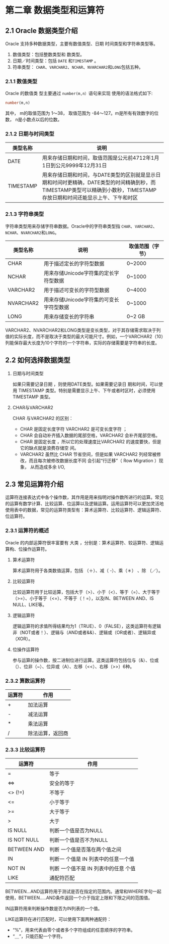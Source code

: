 # 第二章 数据类型和运算符

## 2.1 Oracle 数据类型介绍

Oracle 支持多种数据类型，主要有数值类型、日期 时间类型和字符串类型等。

1.   数值类型：包括整数类型和 数类型。
2. 日期／时间类型：包括 `DATE` 和`TIMESTAMP` 。
3. 符串类型： `CHAR`、`VARCHAR2`、`NCHAR`、`NVARCHAR2`和`LONG`包括五种。

### 2.1.1 数值类型

Oracle 的数值类 型主要通过 `number(m,n）`语句来实现 使用的语法格式如下:

```sql
number(m,n) 
```

其中， m的取值范围为 1～38， 取值范围为 -84～127。m是所有有效数字的位数， n是小数点以后的位数。

### 2.1.2 日期与时间类型

| 类型名称  | 说明                                                         |
| --------- | ------------------------------------------------------------ |
| DATE      | 用来存储日期和时间，取值范围是公元前4712年1月1日到公元9999年12月31日 |
| TIMESTAMP | 用来存储日期和时间，与DATE类型的区别就是显示日期和时间时更精确，DATE类型的时间精确到秒，而TIMESTAMP类型可以精确到小数秒，TIMESTAMP存放日期和时间还能显示上午、下午和时区 |

### 2.1.3 字符串类型

字符串类型用来存储字符串数据。Oracle中的字符串类型指 `CHAR`、`VARCHAR2`、`NCHAR`、`NVARCHAR2`和`LONG`。

| 类型名称  | 说明                                    | 取值范围（字节） |
| --------- | --------------------------------------- | ---------------- |
| CHAR      | 用于描述定长的字符型数据                | 0~2000           |
| NCHAR     | 用来存储Unicode字符集的定长字符型数据   | 0~1000           |
| VARCHAR2  | 用于描述可变长的字符型数据              | 0~4000           |
| NVARCHAR2 | 用来存储Unicode字符集的可变长字符型数据 | 0~1000           |
| LONG      | 用来存储变长的字符串                    | 0~2 GB           |

VARCHAR2、NVARCHAR2和LONG类型是变长类型，对于其存储需求取决于列值的实际长度，而不是取决于类型的最大可能尺寸。例如，一个VARCHAR2（10）列能保存最大长度为10个字符的一个字符串，实际的存储需要是字符串的长度。

## 2.2 如何选择数据类型

1. 日期与时间类型 

   如果只需要记录日期 ，则使用DATE类型。如果需要记录日 期和时间，可以使用 TIMESTAMP 类型。特别是需要显示上午、下午或者时区时，必须使用 TIMESTAMP 类型。

2. CHAR与VARCHAR2

   CHAR 与VARCHAR2 的区别：

   - CHAR 是固定长度字符 VARCHAR2 是可变长度字符 ；
   - CHAR 会自动补齐插入数据的尾部空格，VARCHAR2 会补齐尾部空格。
   - CHAR 是固定长度 ，所以它的处理速度比VARCHAR2 的速度要快，但是它的缺点就是浪费存储空 间。
   - VARCHAR2 虽然比 CHAR 节省空间，但是如果 VARCHAR2 列经常被修改，而且每次被修改数据长度不同 会引起“行迁移”（ Row Migration ）现象， 从而造成多余 I/O,

## 2.3 常见运算符介绍

运算符连接表达式中各个操作数，其作用是用来指明对操作数所进行的运算。常见的运算有数学计算、比较运算、位运算以及逻辑运算。运用运算符可以更加灵活地使用表中的数据，常见的运算符类型有：算术运算符、比较运算符、逻辑运算符、位运算符。

### 2.3.1 运算符的概述

Oracle 的内部运算符很丰富要有 大类 ，分别是：算术运算符、较运算符、逻辑运算构、位操作运算符。

1. 算术运算符

   算术运算符用于各类数值运算，包括 （＋）、减（ -）、乘（＊） 、除 （／）。

2. 比较运算符

   比较运算符用于比较运算，包括大于（>）、小于（<）、等于（=）、大于等于（>=）、小于等于（<=）、不等于（！=），以及IN、BETWEEN AND、IS NULL、LIKE等。

3. 逻辑运算符

   逻辑运算符的求值所得结果均为1（TRUE）、0（FALSE），这类运算符有逻辑非（NOT或者！）、逻辑与（AND或者&&）、逻辑或（OR或者）、逻辑异或（XOR）。

4. 位操作运算符

   参与运算的操作数，按二进制位进行运算。这类运算符包括位与（&）、位或（）、位非（~）、位异或（A）、左移（<<）、右移（>>）6种。

### 2.3.2 算数运算符

| 运算符 | 作用             |
| ------ | ---------------- |
| +      | 加法运算         |
| -      | 减法运算         |
| *      | 乘法运算         |
| /      | 除法运算，返回商 |

### 2.3.3 比较运算符

| 运算符      | 作用                                 |
| ----------- | ------------------------------------ |
| =           | 等于                                 |
| <=>         | 安全的等于                           |
| <> (!=)     | 不等于                               |
| <=          | 小于等于                             |
| >=          | 大于等于                             |
| >           | 大于                                 |
| IS NULL     | 判断一个值是否为NULL                 |
| IS NOT NULL | 判断一个值是否不为NULL               |
| BETWEEN AND | 判断 一个值是否落在两个值之间        |
| IN          | 判断一 个值是 IN 列表中的任意一个值  |
| NOT IN      | 判断 一个值不是 IN 列表中的任意 个值 |
| LIKE        | 通配符匹配                           |

BETWEEN...AND运算符用于测试是否在指定的范围内。通常和WHERE字句一起使用，BETWEEN..…AND条件返回一个介于指定上限和下限之间的范围值。

IN运算符用来判断操作数是否为IN列表的一个值。

LIKE运算符在进行匹配时，可以使用下面两种通配符：

- “%”，用来代表由零个或者多个字符组成的任意顺序的字符串。
- “＿”，只能匹配一个字符。

